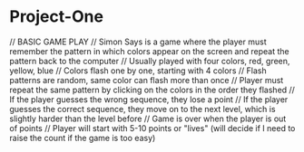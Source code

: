 # Project-One
// BASIC GAME PLAY
	// Simon Says is a game where the player must remember the pattern in which colors appear on the screen and repeat the pattern back to the computer
		// Usually played with four colors, red, green, yellow, blue
		// Colors flash one by one, starting with 4 colors
		// Flash patterns are random, same color can flash more than once
		// Player must repeat the same pattern by clicking on the colors in the order they flashed
		// If the player guesses the wrong sequence, they lose a point
		// If the player guesses the correct sequence, they move on to the next level, which is slightly harder than the level before
		// Game is over when the player is out of points
		// Player will start with 5-10 points or "lives" (will decide if I need to raise the count if the game is too easy)
